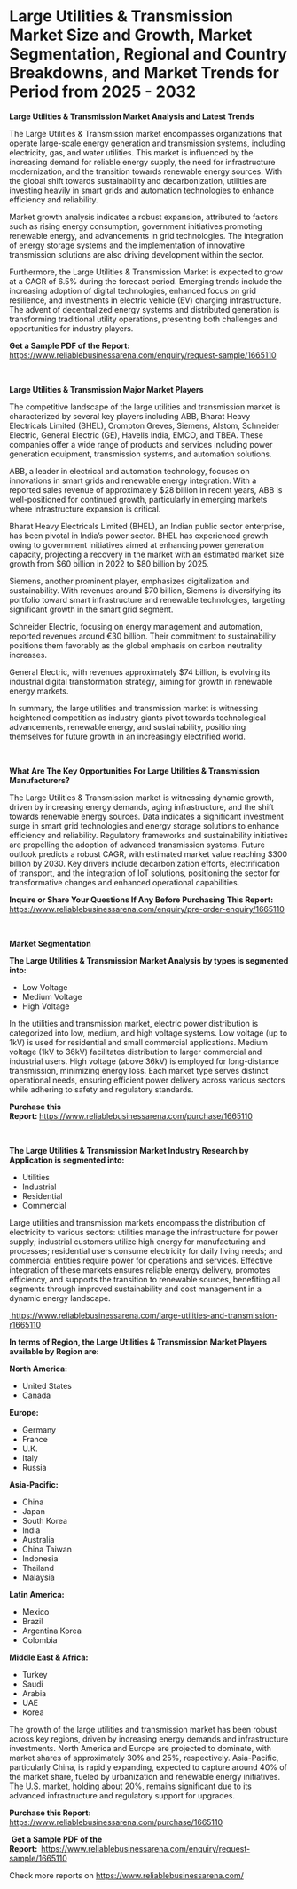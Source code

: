 <p><h1>Large Utilities & Transmission Market Size and Growth, Market Segmentation, Regional and Country Breakdowns, and Market Trends for Period from 2025 -  2032</h1></p><p><strong>Large Utilities & Transmission Market Analysis and Latest Trends</strong></p>
<p><p>The Large Utilities & Transmission market encompasses organizations that operate large-scale energy generation and transmission systems, including electricity, gas, and water utilities. This market is influenced by the increasing demand for reliable energy supply, the need for infrastructure modernization, and the transition towards renewable energy sources. With the global shift towards sustainability and decarbonization, utilities are investing heavily in smart grids and automation technologies to enhance efficiency and reliability.</p><p>Market growth analysis indicates a robust expansion, attributed to factors such as rising energy consumption, government initiatives promoting renewable energy, and advancements in grid technologies. The integration of energy storage systems and the implementation of innovative transmission solutions are also driving development within the sector.</p><p>Furthermore, the Large Utilities & Transmission Market is expected to grow at a CAGR of 6.5% during the forecast period. Emerging trends include the increasing adoption of digital technologies, enhanced focus on grid resilience, and investments in electric vehicle (EV) charging infrastructure. The advent of decentralized energy systems and distributed generation is transforming traditional utility operations, presenting both challenges and opportunities for industry players.</p></p>
<p><strong>Get a Sample PDF of the Report:&nbsp;</strong> <a href="https://www.reliablebusinessarena.com/enquiry/request-sample/1665110?utm_campaign=2994&utm_medium=2&utm_source=Github&utm_content=ia&utm_term=08032025&utm_id=large-utilities-transmission">https://www.reliablebusinessarena.com/enquiry/request-sample/1665110</a></p>
<p>&nbsp;</p>
<p><strong>Large Utilities & Transmission Major Market Players</strong></p>
<p><p>The competitive landscape of the large utilities and transmission market is characterized by several key players including ABB, Bharat Heavy Electricals Limited (BHEL), Crompton Greves, Siemens, Alstom, Schneider Electric, General Electric (GE), Havells India, EMCO, and TBEA. These companies offer a wide range of products and services including power generation equipment, transmission systems, and automation solutions.</p><p>ABB, a leader in electrical and automation technology, focuses on innovations in smart grids and renewable energy integration. With a reported sales revenue of approximately $28 billion in recent years, ABB is well-positioned for continued growth, particularly in emerging markets where infrastructure expansion is critical.</p><p>Bharat Heavy Electricals Limited (BHEL), an Indian public sector enterprise, has been pivotal in India’s power sector. BHEL has experienced growth owing to government initiatives aimed at enhancing power generation capacity, projecting a recovery in the market with an estimated market size growth from $60 billion in 2022 to $80 billion by 2025.</p><p>Siemens, another prominent player, emphasizes digitalization and sustainability. With revenues around $70 billion, Siemens is diversifying its portfolio toward smart infrastructure and renewable technologies, targeting significant growth in the smart grid segment.</p><p>Schneider Electric, focusing on energy management and automation, reported revenues around €30 billion. Their commitment to sustainability positions them favorably as the global emphasis on carbon neutrality increases.</p><p>General Electric, with revenues approximately $74 billion, is evolving its industrial digital transformation strategy, aiming for growth in renewable energy markets.</p><p>In summary, the large utilities and transmission market is witnessing heightened competition as industry giants pivot towards technological advancements, renewable energy, and sustainability, positioning themselves for future growth in an increasingly electrified world.</p></p>
<p>&nbsp;</p>
<p><strong>What Are The Key Opportunities For Large Utilities & Transmission Manufacturers?</strong></p>
<p><p>The Large Utilities & Transmission market is witnessing dynamic growth, driven by increasing energy demands, aging infrastructure, and the shift towards renewable energy sources. Data indicates a significant investment surge in smart grid technologies and energy storage solutions to enhance efficiency and reliability. Regulatory frameworks and sustainability initiatives are propelling the adoption of advanced transmission systems. Future outlook predicts a robust CAGR, with estimated market value reaching $300 billion by 2030. Key drivers include decarbonization efforts, electrification of transport, and the integration of IoT solutions, positioning the sector for transformative changes and enhanced operational capabilities.</p></p>
<p><strong>Inquire or Share Your Questions If Any Before Purchasing This Report:</strong> <a href="https://www.reliablebusinessarena.com/enquiry/pre-order-enquiry/1665110?utm_campaign=2994&utm_medium=2&utm_source=Github&utm_content=ia&utm_term=08032025&utm_id=large-utilities-transmission">https://www.reliablebusinessarena.com/enquiry/pre-order-enquiry/1665110</a></p>
<p>&nbsp;</p>
<p><strong>Market Segmentation</strong></p>
<p><strong>The Large Utilities & Transmission Market Analysis by types is segmented into:</strong></p>
<p><ul><li>Low Voltage</li><li>Medium Voltage</li><li>High Voltage</li></ul></p>
<p><p>In the utilities and transmission market, electric power distribution is categorized into low, medium, and high voltage systems. Low voltage (up to 1kV) is used for residential and small commercial applications. Medium voltage (1kV to 36kV) facilitates distribution to larger commercial and industrial users. High voltage (above 36kV) is employed for long-distance transmission, minimizing energy loss. Each market type serves distinct operational needs, ensuring efficient power delivery across various sectors while adhering to safety and regulatory standards.</p></p>
<p><strong>Purchase this Report:&nbsp;</strong><a href="https://www.reliablebusinessarena.com/purchase/1665110?utm_campaign=2994&utm_medium=2&utm_source=Github&utm_content=ia&utm_term=08032025&utm_id=large-utilities-transmission">https://www.reliablebusinessarena.com/purchase/1665110</a></p>
<p>&nbsp;</p>
<p><strong>The Large Utilities & Transmission Market Industry Research by Application is segmented into:</strong></p>
<p><ul><li>Utilities</li><li>Industrial</li><li>Residential</li><li>Commercial</li></ul></p>
<p><p>Large utilities and transmission markets encompass the distribution of electricity to various sectors: utilities manage the infrastructure for power supply; industrial customers utilize high energy for manufacturing and processes; residential users consume electricity for daily living needs; and commercial entities require power for operations and services. Effective integration of these markets ensures reliable energy delivery, promotes efficiency, and supports the transition to renewable sources, benefiting all segments through improved sustainability and cost management in a dynamic energy landscape.</p></p>
<p><a href="https://www.reliablebusinessarena.com/large-utilities-and-transmission-r1665110?utm_campaign=2994&utm_medium=2&utm_source=Github&utm_content=ia&utm_term=08032025&utm_id=large-utilities-transmission">&nbsp;https://www.reliablebusinessarena.com/large-utilities-and-transmission-r1665110</a></p>
<p><strong>In terms of Region, the Large Utilities & Transmission Market Players available by Region are:</strong></p>
<p>
    <p> <strong> North America: </strong>
        <ul>
            <li>United States</li>
            <li>Canada</li>
        </ul>
        </p> 
    <p> <strong> Europe: </strong>
        <ul>
            <li>Germany</li>
            <li>France</li>
            <li>U.K.</li>
            <li>Italy</li>
            <li>Russia</li>
        </ul>
        </p> 
    <p> <strong> Asia-Pacific: </strong>
        <ul>
            <li>China</li>
            <li>Japan</li>
            <li>South Korea</li>
            <li>India</li>
            <li>Australia</li>
            <li>China Taiwan</li>
            <li>Indonesia</li>
            <li>Thailand</li>
            <li>Malaysia</li>
        </ul>
        </p> 
    <p> <strong> Latin America: </strong>
        <ul>
            <li>Mexico</li>
            <li>Brazil</li>
            <li>Argentina Korea</li>
            <li>Colombia</li>
        </ul>
        </p> 
    <p> <strong> Middle East & Africa: </strong>
        <ul>
            <li>Turkey</li>
            <li>Saudi</li>
            <li>Arabia</li>
            <li>UAE</li>
            <li>Korea</li>
        </ul>
    </p>
    </p>
<p><p>The growth of the large utilities and transmission market has been robust across key regions, driven by increasing energy demands and infrastructure investments. North America and Europe are projected to dominate, with market shares of approximately 30% and 25%, respectively. Asia-Pacific, particularly China, is rapidly expanding, expected to capture around 40% of the market share, fueled by urbanization and renewable energy initiatives. The U.S. market, holding about 20%, remains significant due to its advanced infrastructure and regulatory support for upgrades.</p></p>
<p><strong>Purchase this Report: </strong><a href="https://www.reliablebusinessarena.com/purchase/1665110?utm_campaign=2994&utm_medium=2&utm_source=Github&utm_content=ia&utm_term=08032025&utm_id=large-utilities-transmission">https://www.reliablebusinessarena.com/purchase/1665110</a></p>
<p>&nbsp;<strong>Get a Sample PDF of the Report:&nbsp;&nbsp;</strong><a href="https://www.reliablebusinessarena.com/enquiry/request-sample/1665110?utm_campaign=2994&utm_medium=2&utm_source=Github&utm_content=ia&utm_term=08032025&utm_id=large-utilities-transmission">https://www.reliablebusinessarena.com/enquiry/request-sample/1665110</a></p>
<p><strong></strong></p>
<p>Check more reports on <a href="https://www.reliablebusinessarena.com/?utm_campaign=2994&utm_medium=2&utm_source=Github&utm_content=ia&utm_term=08032025&utm_id=large-utilities-transmission">https://www.reliablebusinessarena.com/</a></p>